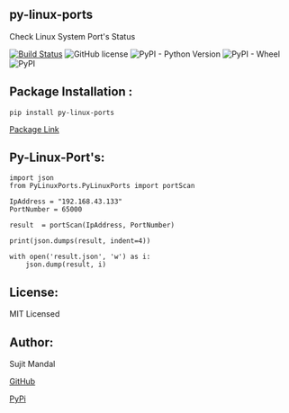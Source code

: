 ## py-linux-ports
Check Linux System Port's Status

[![Build Status](https://app.travis-ci.com/sujitmandal/py-linux-ports.svg?branch=master)](https://app.travis-ci.com/sujitmandal/py-linux-ports) ![GitHub license](https://img.shields.io/github/license/sujitmandal/py-linux-ports) ![PyPI - Python Version](https://img.shields.io/pypi/pyversions/py-linux-ports) ![PyPI - Wheel](https://img.shields.io/pypi/wheel/py-linux-ports) ![PyPI](https://img.shields.io/pypi/v/py-linux-ports)


## Package Installation  : 
```
pip install py-linux-ports
```
[Package Link](https://pypi.org/project/py-linux-ports/)


## Py-Linux-Port's: 
```
import json
from PyLinuxPorts.PyLinuxPorts import portScan 

IpAddress = "192.168.43.133"
PortNumber = 65000

result  = portScan(IpAddress, PortNumber)

print(json.dumps(result, indent=4))

with open('result.json', 'w') as i:
    json.dump(result, i)
```

## License:
MIT Licensed

## Author:
Sujit Mandal

[GitHub](https://github.com/sujitmandal)

[PyPi](https://pypi.org/user/sujitmandal/)